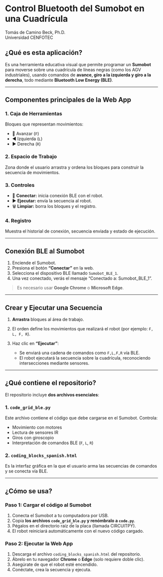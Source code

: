 # Control Bluetooth del Sumobot en una Cuadrícula
Tomás de Camino Beck, Ph.D.  
Universidad CENFOTEC


## ¿Qué es esta aplicación?

Es una herramienta educativa visual que permite programar un **Sumobot** para moverse sobre una cuadrícula de líneas negras (como los AGV industriales), usando comandos de **avance, giro a la izquierda y giro a la derecha**, todo mediante **Bluetooth Low Energy (BLE)**.

---

## Componentes principales de la Web App

### 1. **Caja de Herramientas**

Bloques que representan movimientos:

* 🔼 Avanzar (`F`)
* ◀️ Izquierda (`L`)
* ▶️ Derecha (`R`)

### 2. **Espacio de Trabajo**

Zona donde el usuario arrastra y ordena los bloques para construir la secuencia de movimientos.

### 3. **Controles**

* 🔷 **Conectar:** inicia conexión BLE con el robot.
* ▶️ **Ejecutar:** envía la secuencia al robot.
* 🗑️ **Limpiar:** borra los bloques y el registro.

### 4. **Registro**

Muestra el historial de conexión, secuencia enviada y estado de ejecución.

---

## Conexión BLE al Sumobot

1. Enciende el Sumobot.
2. Presiona el botón **“Conectar”** en la web.
3. Selecciona el dispositivo BLE llamado `Sumobot_BLE_1`.
4. Una vez conectado, verás el mensaje “Conectado a: Sumobot\_BLE\_1”.

> Es necesario usar **Google Chrome** o **Microsoft Edge**.

---

## Crear y Ejecutar una Secuencia

1. **Arrastra** bloques al área de trabajo.
2. El orden define los movimientos que realizará el robot (por ejemplo: `F, L, F, R`).
3. Haz clic en **“Ejecutar”**:

   * Se enviará una cadena de comandos como `F,L,F,R` vía BLE.
   * El robot ejecutará la secuencia sobre la cuadrícula, reconociendo intersecciones mediante sensores.

---

## ¿Qué contiene el repositorio?

El repositorio incluye **dos archivos esenciales**:

### 1. `code_grid_ble.py`

Este archivo contiene el código que debe cargarse en el Sumobot. Controla:

* Movimiento con motores
* Lectura de sensores IR
* Giros con giroscopio
* Interpretación de comandos BLE (`F`, `L`, `R`)

### 2. `coding_blocks_spanish.html`

Es la interfaz gráfica en la que el usuario arma las secuencias de comandos y se conecta vía BLE.

---

## ¿Cómo se usa?

### Paso 1: Cargar el código al Sumobot

1. Conecta el Sumobot a tu computadora por USB.
2. Copia **los archivos `code_grid_ble.py` y renómbralo a `code.py`**.
3. Pégalos en el directorio raíz de la placa (llamada CIRCUITPY).
4. El robot reiniciará automáticamente con el nuevo código cargado.

### Paso 2: Ejecutar la Web App

1. Descarga el archivo `coding_blocks_spanish.html` del repositorio.
2. Ábrelo en tu navegador **Chrome** o **Edge** (solo requiere doble clic).
3. Asegúrate de que el robot esté encendido.
4. Conéctate, crea la secuencia y ejecuta.
